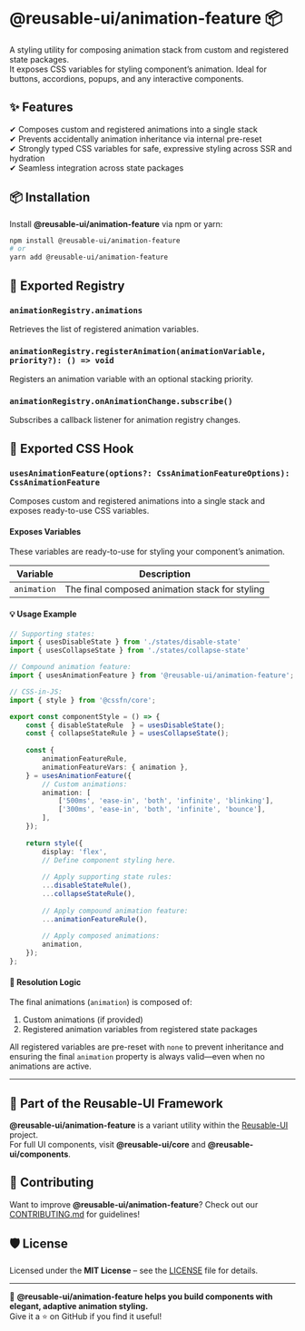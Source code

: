 # @reusable-ui/animation-feature 📦  

A styling utility for composing animation stack from custom and registered state packages.  
It exposes CSS variables for styling component’s animation.
Ideal for buttons, accordions, popups, and any interactive components.

## ✨ Features
✔ Composes custom and registered animations into a single stack  
✔ Prevents accidentally animation inheritance via internal pre-reset  
✔ Strongly typed CSS variables for safe, expressive styling across SSR and hydration  
✔ Seamless integration across state packages  

## 📦 Installation
Install **@reusable-ui/animation-feature** via npm or yarn:

```sh
npm install @reusable-ui/animation-feature
# or
yarn add @reusable-ui/animation-feature
```

## 🧩 Exported Registry

### `animationRegistry.animations`

Retrieves the list of registered animation variables.

### `animationRegistry.registerAnimation(animationVariable, priority?): () => void`

Registers an animation variable with an optional stacking priority.

### `animationRegistry.onAnimationChange.subscribe()`

Subscribes a callback listener for animation registry changes.

## 🧩 Exported CSS Hook

### `usesAnimationFeature(options?: CssAnimationFeatureOptions): CssAnimationFeature`

Composes custom and registered animations into a single stack and exposes ready-to-use CSS variables.

#### Exposes Variables

These variables are ready-to-use for styling your component’s animation.

| Variable    | Description                                    |
|-------------|------------------------------------------------|
| `animation` | The final composed animation stack for styling |

#### 💡 Usage Example

```ts
// Supporting states:
import { usesDisableState } from './states/disable-state'
import { usesCollapseState } from './states/collapse-state'

// Compound animation feature:
import { usesAnimationFeature } from '@reusable-ui/animation-feature';

// CSS-in-JS:
import { style } from '@cssfn/core';

export const componentStyle = () => {
    const { disableStateRule  } = usesDisableState();
    const { collapseStateRule } = usesCollapseState();
    
    const {
        animationFeatureRule,
        animationFeatureVars: { animation },
    } = usesAnimationFeature({
        // Custom animations:
        animation: [
            ['500ms', 'ease-in', 'both', 'infinite', 'blinking'],
            ['300ms', 'ease-in', 'both', 'infinite', 'bounce'],
        ],
    });
    
    return style({
        display: 'flex',
        // Define component styling here.
        
        // Apply supporting state rules:
        ...disableStateRule(),
        ...collapseStateRule(),
        
        // Apply compound animation feature:
        ...animationFeatureRule(),
        
        // Apply composed animations:
        animation,
    });
};
```

#### 🧠 Resolution Logic

The final animations (`animation`) is composed of:

1. Custom animations (if provided)
2. Registered animation variables from registered state packages

All registered variables are pre-reset with `none` to prevent inheritance and ensuring the final `animation` property is always valid—even when no animations are active.

---

## 📖 Part of the Reusable-UI Framework  
**@reusable-ui/animation-feature** is a variant utility within the [Reusable-UI](https://github.com/reusable-ui/reusable-ui-monorepo) project.  
For full UI components, visit **@reusable-ui/core** and **@reusable-ui/components**.

## 🤝 Contributing  
Want to improve **@reusable-ui/animation-feature**? Check out our [CONTRIBUTING.md](./CONTRIBUTING.md) for guidelines!  

## 🛡️ License  
Licensed under the **MIT License** – see the [LICENSE](./LICENSE) file for details.  

---

🚀 **@reusable-ui/animation-feature helps you build components with elegant, adaptive animation styling.**  
Give it a ⭐ on GitHub if you find it useful!  
